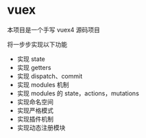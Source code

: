 # vuex
本项目是一个手写 vuex4 源码项目

将一步步实现以下功能

- 实现 state
- 实现 getters
- 实现 dispatch、commit
- 实现 modules 机制
- 实现 modules 的 state，actions，mutations
- 实现命名空间
- 实现严格模式
- 实现插件机制
- 实现动态注册模块